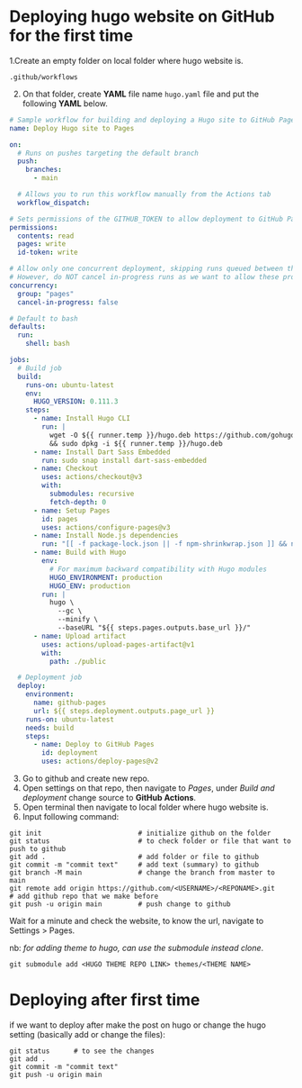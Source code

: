 # Deploying hugo website on GitHub for the first time

1.Create an empty folder on local folder where hugo website is.

```shell
.github/workflows
```

2. On that folder, create **YAML** file name `hugo.yaml` file and put the following **YAML** below.

```yaml
# Sample workflow for building and deploying a Hugo site to GitHub Pages
name: Deploy Hugo site to Pages

on:
  # Runs on pushes targeting the default branch
  push:
    branches:
      - main

  # Allows you to run this workflow manually from the Actions tab
  workflow_dispatch:

# Sets permissions of the GITHUB_TOKEN to allow deployment to GitHub Pages
permissions:
  contents: read
  pages: write
  id-token: write

# Allow only one concurrent deployment, skipping runs queued between the run in-progress and latest queued.
# However, do NOT cancel in-progress runs as we want to allow these production deployments to complete.
concurrency:
  group: "pages"
  cancel-in-progress: false

# Default to bash
defaults:
  run:
    shell: bash

jobs:
  # Build job
  build:
    runs-on: ubuntu-latest
    env:
      HUGO_VERSION: 0.111.3
    steps:
      - name: Install Hugo CLI
        run: |
          wget -O ${{ runner.temp }}/hugo.deb https://github.com/gohugoio/hugo/releases/download/v${HUGO_VERSION}/hugo_extended_${HUGO_VERSION}_linux-amd64.deb \
          && sudo dpkg -i ${{ runner.temp }}/hugo.deb          
      - name: Install Dart Sass Embedded
        run: sudo snap install dart-sass-embedded
      - name: Checkout
        uses: actions/checkout@v3
        with:
          submodules: recursive
          fetch-depth: 0
      - name: Setup Pages
        id: pages
        uses: actions/configure-pages@v3
      - name: Install Node.js dependencies
        run: "[[ -f package-lock.json || -f npm-shrinkwrap.json ]] && npm ci || true"
      - name: Build with Hugo
        env:
          # For maximum backward compatibility with Hugo modules
          HUGO_ENVIRONMENT: production
          HUGO_ENV: production
        run: |
          hugo \
            --gc \
            --minify \
            --baseURL "${{ steps.pages.outputs.base_url }}/"          
      - name: Upload artifact
        uses: actions/upload-pages-artifact@v1
        with:
          path: ./public

  # Deployment job
  deploy:
    environment:
      name: github-pages
      url: ${{ steps.deployment.outputs.page_url }}
    runs-on: ubuntu-latest
    needs: build
    steps:
      - name: Deploy to GitHub Pages
        id: deployment
        uses: actions/deploy-pages@v2
```

3. Go to github and create new repo.
4. Open settings on that repo, then navigate to *Pages*, under *Build and deployment* change source to **GitHub Actions**.
5. Open terminal then navigate to local folder where hugo website is.
6. Input following command:

```shell
git init                        # initialize github on the folder
git status                      # to check folder or file that want to push to github
git add .                       # add folder or file to github
git commit -m "commit text"     # add text (summary) to github
git branch -M main              # change the branch from master to main
git remote add origin https://github.com/<USERNAME>/<REPONAME>.git    # add github repo that we make before
git push -u origin main         # push change to github
```
Wait for a minute and check the website, to know the url, navigate to Settings > Pages.


nb: *for adding theme to hugo, can use the submodule instead clone*.
```shell
git submodule add <HUGO THEME REPO LINK> themes/<THEME NAME>   
```

# Deploying after first time

if we want to deploy after make the post on hugo or change the hugo setting 
(basically add or change the files):

```shell
git status      # to see the changes
git add .
git commit -m "commit text"
git push -u origin main
```
